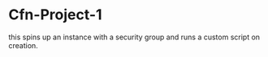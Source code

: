 # Cfn-Project-1

this spins up an instance with a security group and runs a custom script on creation.
